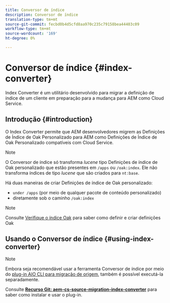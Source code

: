 ```yaml
---
title: Conversor de índice
description: Conversor de índice
translation-type: tm+mt
source-git-commit: fecbd0b4d5cfd8aa970c235c79158bea44403c09
workflow-type: tm+mt
source-wordcount: '169'
ht-degree: 0%

---
```



# Conversor de índice {#index-converter}

Index Converter é um utilitário desenvolvido para migrar a definição de índice de um cliente em preparação para a mudança para AEM como Cloud Service.

## Introdução {#introduction}

O Index Converter permite que AEM desenvolvedores migrem as Definições de Índice de Oak Personalizado para AEM como Definições de Índice de Oak Personalizado compatíveis com Cloud Service.

>[!NOTE]
>O Conversor de índice só transforma *lucene* tipo Definições de índice de Oak personalizado que estão presentes em `/apps` ou `/oak:index`. Ele não transforma índices de tipo *lucene* que são criados para `nt:base`.

Há duas maneiras de criar Definições de índice de Oak personalizado:

* `under /apps` (por meio de qualquer pacote de conteúdo personalizado)
* diretamente sob o caminho `/oak:index`

>[!NOTE]
>Consulte [Verifique o índice Oak](https://adobe-consulting-services.github.io/acs-aem-commons/features/ensure-oak-index/index.html) para saber como definir e criar definições Oak

## Usando o Conversor de índice {#using-index-converter}

>[!NOTE]
>Embora seja recomendável usar a ferramenta Conversor de índice por meio do [plug-in AIO CLI para migração de origem](https://github.com/adobe/aio-cli-plugin-aem-cloud-service-migration), também é possível executá-la separadamente.

Consulte **[Recurso Git: aem-cs-source-migration-index-converter](https://github.com/adobe/aem-cloud-service-source-migration/tree/master/packages/index-converter)** para saber como instalar e usar o plug-in.

